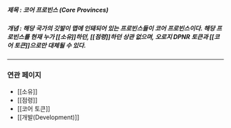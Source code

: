 ##### 제목 : 코어 프로빈스 (Core Provinces)
##### 개념 : 해당 국가의 깃발이 맵에 인돼되어 있는 프로빈스들이 코어 프로빈스이다. 해당 프로빈스를 현재 누가 [[소유]]하던, [[점령]]하던 상관 없으며, 오로지 DPNR 토큰과 [[코어 토큰]]으로만 대체될 수 있다.

--- 

### 연관 페이지
- [[소유]]
- [[점령]]
- [[코어 토큰]]
- [[개발(Development)]]
